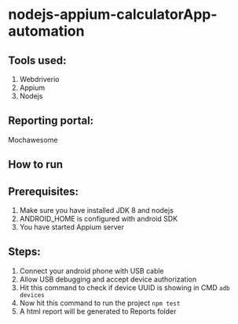 # nodejs-appium-calculatorApp-automation

## Tools used:
1. Webdriverio
2. Appium
3. Nodejs

## Reporting portal:
Mochawesome

## How to run
## Prerequisites: 
1. Make sure you have installed JDK 8 and nodejs
2. ANDROID_HOME is configured with android SDK
3. You have started Appium server

## Steps:
1. Connect your android phone with USB cable
2. Allow USB debugging and accept device authorization
3. Hit this command to check if device UUID is showing in CMD
``` adb devices ```
4. Now hit this command to run the project
``` npm test ```
5. A html report will be generated to Reports folder

